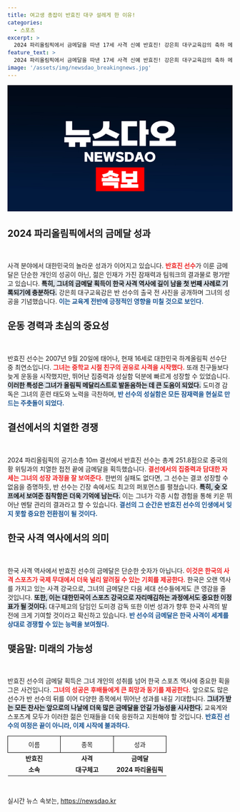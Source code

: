 ```yaml
---
title: 여고생 총잡이 반효진 대구 설레게 한 이유!
categories:
  - 스포츠
excerpt: >
  2024 파리올림픽에서 금메달을 따낸 17세 사격 신예 반효진! 강은희 대구교육감의 축하 메시지와 함께 대한민국의 자랑으로 우뚝 서다. 최연소 금메달 리스트의 위대한 여정을 확인하세요!
feature_text: >
  2024 파리올림픽에서 금메달을 따낸 17세 사격 신예 반효진! 강은희 대구교육감의 축하 메시지와 함께 대한민국의 자랑으로 우뚝 서다. 최연소 금메달 리스트의 위대한 여정을 확인하세요!
image: '/assets/img/newsdao_breakingnews.jpg'
---
```


<p><img src="/assets/img/newsdao_breakingnews.jpg" alt="flaretime 속보" /></p>

<h2 data-ke-size="size26">2024 파리올림픽에서의 금메달 성과</h2>

<p data-ke-size="size16">&nbsp;</p>

<p>사격 분야에서 대한민국의 놀라운 성과가 이어지고 있습니다. <b><span style="color: #ee2323;">반효진 선수</span></b>가 이룬 금메달은 단순한 개인의 성공이 아닌, 젊은 인재가 가진 잠재력과 팀워크의 결과물로 평가받고 있습니다. <b><span style="background-color: #21538527;">특히, 그녀의 금메달 획득이 한국 사격 역사에 길이 남을 첫 번째 사례로 기록되기에 충분하다.</span></b> 강은희 대구교육감은 반 선수의 출국 전 사진을 공개하며 그녀의 성공을 기념했습니다. <b><span style="color: #1a5490;">이는 교육계 전반에 긍정적인 영향을 미칠 것으로 보인다.</span></b></p>

<h2 data-ke-size="size26">운동 경력과 초심의 중요성</h2>

<p data-ke-size="size16">&nbsp;</p>

<p>반효진 선수는 2007년 9월 20일에 태어나, 현재 16세로 대한민국 하계올림픽 선수단 중 최연소입니다. <b><span style="color: #ee2323;">그녀는 중학교 시절 친구의 권유로 사격을 시작했다.</span></b> 또래 친구들보다 늦게 운동을 시작했지만, 뛰어난 집중력과 성실함 덕분에 빠르게 성장할 수 있었습니다. <b><span style="background-color: #21538527;">이러한 특성은 그녀가 올림픽 메달리스트로 발돋움하는 데 큰 도움이 되었다.</span></b> 도미경 감독은 그녀의 훈련 태도와 노력을 극찬하며, <b><span style="color: #1a5490;">반 선수의 성실함은 모든 잠재력을 현실로 만드는 주춧돌이 되었다.</span></b></p>

<h2 data-ke-size="size26">결선에서의 치열한 경쟁</h2>

<p data-ke-size="size16">&nbsp;</p>

<p>2024 파리올림픽의 공기소총 10m 결선에서 반효진 선수는 총계 251.8점으로 중국의 황 위팅과의 치열한 접전 끝에 금메달을 획득했습니다. <b><span style="color: #ee2323;">결선에서의 집중력과 담대한 자세는 그녀의 성장 과정을 잘 보여준다.</span></b> 한번의 실패도 없다면, 그 선수는 결코 성장할 수 없음을 증명하듯, 반 선수는 긴장 속에서도 최고의 퍼포먼스를 펼쳤습니다. <b><span style="background-color: #21538527;">특히, 슛 오프에서 보여준 침착함은 더욱 기억에 남는다.</span></b> 이는 그녀가 각종 시합 경험을 통해 키운 뛰어난 멘탈 관리의 결과라고 할 수 있습니다. <b><span style="color: #1a5490;">결선의 그 순간은 반효진 선수의 인생에서 잊지 못할 중요한 전환점이 될 것이다.</span></b></p>

<h2 data-ke-size="size26">한국 사격 역사에서의 의미</h2>

<p data-ke-size="size16">&nbsp;</p>

<p>한국 사격 역사에서 반효진 선수의 금메달은 단순한 숫자가 아닙니다. <b><span style="color: #ee2323;">이것은 한국의 사격 스포츠가 국제 무대에서 더욱 널리 알려질 수 있는 기회를 제공한다.</span></b> 한국은 오랜 역사를 가지고 있는 사격 강국으로, 그녀의 금메달은 다음 세대 선수들에게도 큰 영감을 줄 것입니다. <b><span style="background-color: #21538527;">또한, 이는 대한민국이 스포츠 강국으로 자리매김하는 과정에서도 중요한 이정표가 될 것이다.</span></b> 대구체고의 담임인 도미경 감독 또한 이번 성과가 향후 한국 사격의 발전에 크게 기여할 것이라고 확신하고 있습니다. <b><span style="color: #1a5490;">반 선수의 금메달은 한국 사격이 세계를 상대로 경쟁할 수 있는 능력을 보여줬다.</span></b></p>

<h2 data-ke-size="size26">맺음말: 미래의 가능성</h2>

<p data-ke-size="size16">&nbsp;</p>

<p>반효진 선수의 금메달 획득은 그녀 개인의 성취를 넘어 한국 스포츠 역사에 중요한 획을 그은 사건입니다. <b><span style="color: #ee2323;">그녀의 성공은 후배들에게 큰 희망과 동기를 제공한다.</span></b> 앞으로도 많은 선수가 반 선수의 뒤를 이어 다양한 종목에서 뛰어난 성과를 내길 기대합니다. <b><span style="background-color: #21538527;">그녀가 받는 모든 찬사는 앞으로의 나날에 더욱 많은 금메달을 안길 가능성을 시사한다.</span></b> 교육계와 스포츠계 모두가 이러한 젊은 인재들을 더욱 응원하고 지원해야 할 것입니다. <b><span style="color: #1a5490;">반효진 선수의 여정은 끝이 아니라, 이제 시작에 불과하다.</span></b> </p>

<table style="width: 100%; border-collapse: collapse;">
    <tr>
        <td style="width: 33.33%; border: 1px solid black; padding: 8px; text-align: center;">이름</td>
        <td style="width: 33.33%; border: 1px solid black; padding: 8px; text-align: center;">종목</td>
        <td style="width: 33.33%; border: 1px solid black; padding: 8px; text-align: center;">성과</td>
    </tr>
    <tr>
        <td style="text-align: center; height: 17px;"><b>반효진</b></td>
        <td style="text-align: center; height: 17px;"><b>사격</b></td>
        <td style="text-align: center; height: 17px;"><b>금메달</b></td>
    </tr>
    <tr>
        <td style="text-align: center; height: 20px;"><b>소속</b></td>
        <td style="text-align: center; height: 20px;"><b>대구체고</b></td>
        <td style="text-align: center; height: 20px;"><b>2024 파리올림픽</b></td>
    </tr>
</table>

<p data-ke-size="size16">&nbsp;</p>
실시간 뉴스 속보는, <a href="https://newsdao.kr" rel="dofollow">https://newsdao.kr</a>


